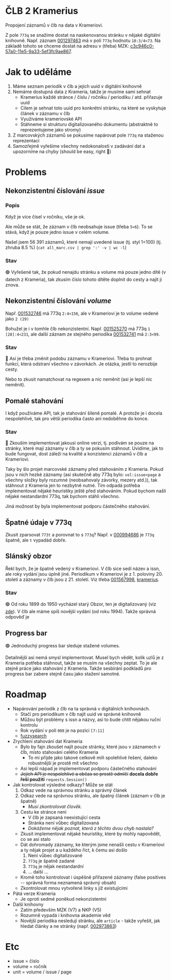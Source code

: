 # ČLB 2 Kramerius
Propojení záznamů v člb na data v Krameriovi.

Z pole `773q` se snažíme dostat na naskenovanou stránku v nějaké digitální knihovně.
Např. záznam [001297463](https://vufind.ucl.cas.cz/Record/001297463) má v poli `773q` hodnotu `18:3/4<73`.
Na základě tohoto se chceme dostat na adresu v (třeba) MZK: [c3c946c0-57a0-11e5-9a33-5ef3fc9ae867](https://www.digitalniknihovna.cz/mzk/view/uuid:58c34dd0-579b-11e5-81eb-001018b5eb5c?page=uuid:c3c946c0-57a0-11e5-9a33-5ef3fc9ae867).

# Jak to uděláme
1. Máme seznam periodik v člb a jejich uuid v digitální knihovně
1. Nemáme dostupná data z Krameria, takže je musíme sami sehnat
    - Kramerius každé stránce / číslu / ročníku / periodiku / atd. přiřazuje uuid
    - Cílem je sehnat toto uuid pro konkrétní stránku, na které se vyskytuje článek v záznamu v člb
    - Využíváme krameriovské API
    - Stáhneme si strukturu digitalizovaného dokumentu (abstraktně to reprezentujeme jako stromy)
1. Z marcovských záznamů se pokusíme napárovat pole `773q` na staženou reprezentaci 
1. Samozřejmě vyřešíme všechny nedokonalosti v zadávání dat a upozorníme na chyby (should be easy, right 🤔)

# Problems
## Nekonzistentní číslování _issue_
### Popis
Když je více čísel v ročníku, vše je ok.

Ale může se stát, že záznam v člb neobsahuje issue (třeba `5<6`). 
To se stává, když je pouze jedno issue v celém volume.

Našel jsem 56 391 záznamů, které nemají uvedené issue (tj. styl 1<100) (tj. zhruba 8.5 %) (`cat all_marc.csv | grep ':' -v | wc -l`)

### Stav 
🟢
Vyřešené tak, že pokud nenajdu stránku a volume má pouze jedno dítě (v datech z Krameria), tak zkusím číslo tohoto dítěte doplnit do cesty a najít ji znova.


## Nekonzistentní číslování _volume_
Např. [001532746](https://vufind.ucl.cas.cz/Record/001532746) má 773q `2:4<156`, ale v Krameriovi je to volume vedené jako `2 (29)`

Bohužel je i v tomhle člb nekonzistentní.
Např. [001525270](https://vufind.ucl.cas.cz/Record/001525270) má 773q `1 [28]:4<231`, ale další záznam ze stejného periodika [001532741](https://vufind.ucl.cas.cz/Record/001532741) má `2:3<99`.


### Stav
🔴
Asi je třeba změnit podobu záznamu v Krameriovi. Třeba to prohnat funkcí, která odstraní všechno v závorkách. Je otázka, jestli to nerozbije cesty.

Nebo to zkusit namatchovat na regexem a nic neměnit (asi je lepší nic neměnit).


## Pomalé stahování
I když používáme API, tak je stahování šíleně pomalé.
A protože je i docela nespolehlivé, tak pro větší periodika často ani nedoběhne do konce.

### Stav
🔴
Zkouším implementovat jakousi online verzi, tj. podívám se pouze na stránky, které mají záznamy v člb a ty se pokusím stáhnout.
Uvidíme, jak to bude fungovat, dost záleží na kvalitě a konzistenci záznamů v člb a Krameriovi.

Taky by šlo projet marcovské záznamy před stahováním z Krameria.
Pokud jsou v nich hezké záznamy (asi skutečně aby 773q bylo: `vol:issue<page` a všechny složky byly rozumné (neobsahovaly závorky, mezery atd.)), tak stáhnout z Krameria jen to nezbytně nutné. 
Tím odpadá potřeba implementovat nějaké heuristiky ještě před stahováním.
Pokud bychom našli nějaké nestandardní 773q, tak bychom stáhli všechno.

Jiná možnost by byla implementovat podporu částečného stahování.


## Špatné údaje v 773q
Zkusit zparsovat `773t` a porovnat to s `773q`?
Např. v [000994686](https://vufind.ucl.cas.cz/Record/000994686) je `773q` špatně, ale `t` vypadád dobře.

## Slánský obzor
Řekl bych, že je špatně vedený v Krameriovi.
V člb sice sedí název a issn, ale roky vydání jsou úplně jiné.
Periodikum v Krameriovi je z 1. poloviny 20. století a záznamy v člb jsou z 21. století.
Viz třeba [001567998](https://vufind.ucl.cas.cz/Record/001567998#details), [kramerius](https://kramerius5.nkp.cz/periodical/uuid:597d4560-66fb-11de-ad0b-000d606f5dc6).
### Stav
🟢
Od roku 1899 do 1950 vycházel starý Obzor, ten je digitalizovaný (viz [zde](https://aleph.nkp.cz/F/B7K38VJXJXBXIRI7PTE6JPB8C4CU8VP1QGICNVS7XS6DE2KR8G-28094?func=full-set-set&set_number=084828&set_entry=000002&format=999)).
V člb ale máme spíš novější vydání (od roku 1994).
Takže správná odpověď je 

## Progress bar
🟢
Jednoduchý progress bar sleduje stažené volumes.

Detailnější asi nemá smysl implementovat.
Musel bych vědět, kolik uzlů je z Krameria potřeba stáhnout, takže se musím na všechny zeptat.
To je ale stejně práce jako stahování z Krameria.
Takže sesbírání podkladů pro progress bar zabere stejně času jako stažení samotné.


# Roadmap
- Napárování periodik z člb na ta správná v digitálních knihovnách.
    - Stačí pro periodikum v člb najít uuid ve správné knihovně
    - Můžou být problémy s issn a názvy, asi to bude chtít nějakou ruční kontrolu
    - Rok vydání v poli `008` je na pozici `[7:11]`
    - [fuzzysearch](https://pypi.org/project/fuzzysearch/)
- Zrychlení stahování dat Krameria
    - Bylo by fajn zkoušet najít pouze stránky, které jsou v záznamech v člb, místo stahování celého Krameria
        - To mi přijde jako takové celkově míň spolehlivé řešení, daleko robustnější je prostě mít všechno
    - Asi lepší nápad je implementovat podporu částečného stahování
    - ~~Jejich API je nespolehlivé a občas se prostě odmlčí~~ **docela dobře řeší použití** `requests.Session()`
- Jak kontrolovat výsledné odkazy? Může se stát
    1) Odkaz vede na správnou stránku a správný článek
    1) Odkaz vede na správnou stránku, ale špatný článek (záznam v člb je špatně)
        - *Musí zkontrolovat člověk.*
    1) Cestu ke stránce není
        - V člb je zapsaná neexistující cesta
        - Stránka není vůbec digitalizovaná 
        - *Dokážeme nějak poznat, která z těchto dvou chyb nastala?*
    - Zkusit implementovat nějaké heuristiky, které by mohly napovědět, co se asi stalo
    - Dát dohromady záznamy, ke kterým jsme nenašli cestu v Krameriovi a ty nějak projet a u každého říct, k čemu asi došlo
        1. Není vůbec digitalizované
        1. `773q` je špatně zadané
        1. `773q` je nějak nestandardní
        1. ... další ...
    - Kromě toho kontrolovat i úspěšně přiřazené záznamy (false positives -- správná forma neznamená správný obsah)
    - Zkontrolovat mnou vytvořené linky s již existujícími
- Pátá verze Krameria
    - Je oproti sedmé poněkud nekonzistentní
- Další knihovny
    - Zatím především MZK (V7) a NKP (V5)
    - Rozumně vypadá i knihovna akademie věd
    - Novější periodika nesledují stránku, ale `article` - takže vyřešit, jak hledat články a ne stránky (např. [002973863](https://vufind.ucl.cas.cz/Record/002973863))

# Etc
- issue = číslo
- volume = ročník
- unit = volume / issue / page